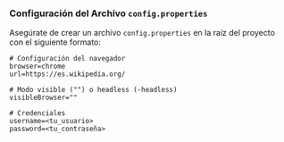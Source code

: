 ### Configuración del Archivo `config.properties`

Asegúrate de crear un archivo `config.properties` en la raíz del proyecto con el siguiente formato:

```properties
# Configuración del navegador
browser=chrome
url=https://es.wikipedia.org/

# Modo visible ("") o headless (-headless)
visibleBrowser=""

# Credenciales
username=<tu_usuario>
password=<tu_contraseña>
